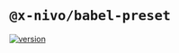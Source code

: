 # `@x-nivo/babel-preset`

[![version](https://img.shields.io/npm/v/@x-nivo/babel-preset.svg?style=flat-square)](https://www.npmjs.com/package/@x-nivo/babel-preset)
